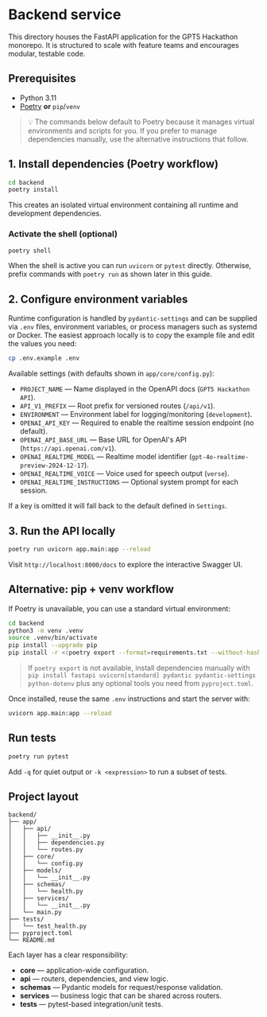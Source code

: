 # Backend service

This directory houses the FastAPI application for the GPT5 Hackathon monorepo. It is structured to scale with feature teams and encourages modular, testable code.

## Prerequisites

- Python 3.11
- [Poetry](https://python-poetry.org/) **or** `pip`/`venv`

> 💡 The commands below default to Poetry because it manages virtual environments and scripts for you. If you prefer to manage dependencies manually, use the alternative instructions that follow.

## 1. Install dependencies (Poetry workflow)

```bash
cd backend
poetry install
```

This creates an isolated virtual environment containing all runtime and development dependencies.

### Activate the shell (optional)

```bash
poetry shell
```

When the shell is active you can run `uvicorn` or `pytest` directly. Otherwise, prefix commands with `poetry run` as shown later in this guide.

## 2. Configure environment variables

Runtime configuration is handled by `pydantic-settings` and can be supplied via `.env` files, environment variables, or process managers such as systemd or Docker. The easiest approach locally is to copy the example file and edit the values you need:

```bash
cp .env.example .env
```

Available settings (with defaults shown in `app/core/config.py`):

- `PROJECT_NAME` — Name displayed in the OpenAPI docs (`GPT5 Hackathon API`).
- `API_V1_PREFIX` — Root prefix for versioned routes (`/api/v1`).
- `ENVIRONMENT` — Environment label for logging/monitoring (`development`).
- `OPENAI_API_KEY` — Required to enable the realtime session endpoint (no default).
- `OPENAI_API_BASE_URL` — Base URL for OpenAI's API (`https://api.openai.com/v1`).
- `OPENAI_REALTIME_MODEL` — Realtime model identifier (`gpt-4o-realtime-preview-2024-12-17`).
- `OPENAI_REALTIME_VOICE` — Voice used for speech output (`verse`).
- `OPENAI_REALTIME_INSTRUCTIONS` — Optional system prompt for each session.

If a key is omitted it will fall back to the default defined in `Settings`.

## 3. Run the API locally

```bash
poetry run uvicorn app.main:app --reload
```

Visit `http://localhost:8000/docs` to explore the interactive Swagger UI.

## Alternative: pip + venv workflow

If Poetry is unavailable, you can use a standard virtual environment:

```bash
cd backend
python3 -m venv .venv
source .venv/bin/activate
pip install --upgrade pip
pip install -r <(poetry export --format=requirements.txt --without-hashes)
```

> If `poetry export` is not available, install dependencies manually with `pip install fastapi uvicorn[standard] pydantic pydantic-settings python-dotenv` plus any optional tools you need from `pyproject.toml`.

Once installed, reuse the same `.env` instructions and start the server with:

```bash
uvicorn app.main:app --reload
```

## Run tests

```bash
poetry run pytest
```

Add `-q` for quiet output or `-k <expression>` to run a subset of tests.

## Project layout

```
backend/
├── app/
│   ├── api/
│   │   ├── __init__.py
│   │   ├── dependencies.py
│   │   └── routes.py
│   ├── core/
│   │   └── config.py
│   ├── models/
│   │   └── __init__.py
│   ├── schemas/
│   │   └── health.py
│   ├── services/
│   │   └── __init__.py
│   └── main.py
├── tests/
│   └── test_health.py
├── pyproject.toml
└── README.md
```

Each layer has a clear responsibility:

- **core** — application-wide configuration.
- **api** — routers, dependencies, and view logic.
- **schemas** — Pydantic models for request/response validation.
- **services** — business logic that can be shared across routers.
- **tests** — pytest-based integration/unit tests.
